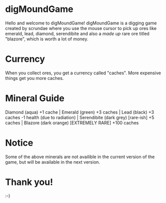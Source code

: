 # digMoundGame
Hello and welcome to digMoundGame! digMoundGame is a digging game created by scrundae where you use the mouse cursor to pick up ores like emerald, lead, diamond, serendibite and also a *made up* rare ore titled "blazore", which is worth a lot of money.
# Currency
When you collect ores, you get a currency called "caches". More expensive things get you more caches.
# Mineral Guide
Diamond (aqua) +1 cache
|
Emerald (green) +3 caches
|
Lead (black) +3 caches -1 health (due to radiation)
|
Serendibite (dark grey) [rare-ish] +5 caches
|
Blazore (dark orange) [EXTREMELY RARE] +100 caches
# Notice
Some of the above minerals are not availible in the current version of the game, but will be available in the next version.
# Thank you!
:-)

